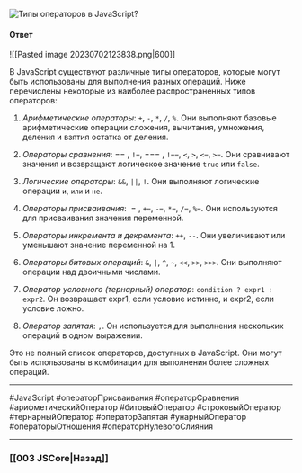 ![Типы операторов в JavaScript?](https://youtu.be/lZNWrW39ELM?t=30)

#### Ответ

![[Pasted image 20230702123838.png|600]]

В JavaScript существуют различные типы операторов, которые могут быть использованы для выполнения разных операций. Ниже перечислены некоторые из наиболее распространенных типов операторов:

1. *Арифметические операторы*: `+`, `-`, `*`, `/`, `%`. Они выполняют базовые арифметические операции сложения, вычитания, умножения, деления и взятия остатка от деления.
    
2. *Операторы сравнения*: == , `!=`, === , `!==`, `<`, `>`, `<=`, `>=`. Они сравнивают значения и возвращают логическое значение `true` или `false`.
    
3. *Логические операторы*: `&&`, `||`, `!`. Они выполняют логические операции `и`, `или` и `не`.
    
4. *Операторы присваивания*:  = , `+=`, `-=`, `*=`, `/=`, `%=`. Они используются для присваивания значения переменной.
    
5. *Операторы инкремента и декремента*: `++`, `--`. Они увеличивают или уменьшают значение переменной на 1.
    
6. *Операторы битовых операций*: `&`, `|`, `^`, `~`, `<<`, `>>`, `>>>`. Они выполняют операции над двоичными числами.
    
7. *Оператор условного (тернарный) оператор*: `condition ? expr1 : expr2`. Он возвращает expr1, если условие истинно, и expr2, если условие ложно.
    
8. *Оператор запятая*: `,`. Он используется для выполнения нескольких операций в одном выражении.
    

Это не полный список операторов, доступных в JavaScript. Они могут быть использованы в комбинации для выполнения более сложных операций.

___
#JavaScript #операторПрисваивания #операторСравнения #арифметическийОператор #битовыйОператор #строковыйОператор #тернарныйОператор #операторЗапятая #унарныйОператор #операторыОтношения #операторНулевогоСлияния

___

### [[003 JSCore|Назад]]